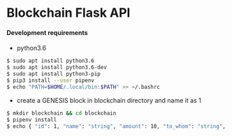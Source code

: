 # Blockchain Flask API

#### Development requirements

* python3.6

```bash
$ sudo apt install python3.6
$ sudo apt install python3.6-dev
$ sudo apt install python3-pip
$ pip3 install --user pipenv
$ echo "PATH=$HOME/.local/bin:$PATH" >> ~/.bashrc
```

* create a GENESIS block in blockchain directory
 and name it as 1
```bash
$ mkdir blockchain && cd blockchain
$ pipenv install
$ echo { "id": 1, "name": "string", "amount": 10, "to_whom": "string", "hash": ""} > 1
```

